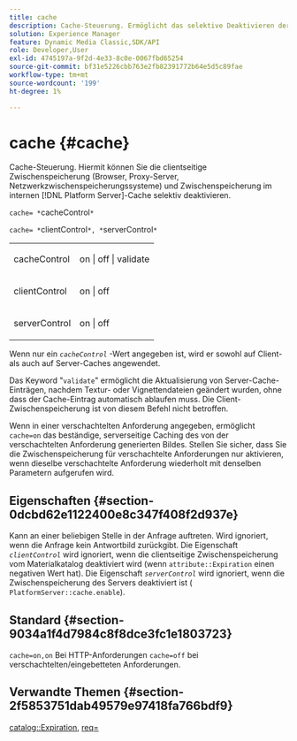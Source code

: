 ```yaml
---
title: cache
description: Cache-Steuerung. Ermöglicht das selektive Deaktivieren der clientseitigen Zwischenspeicherung (Browser, Proxy-Server, Netzwerkzwischenspeicherungssysteme) und des Caching im internen [!DNL Platform Server] Cache.
solution: Experience Manager
feature: Dynamic Media Classic,SDK/API
role: Developer,User
exl-id: 4745197a-9f2d-4e33-8c0e-0067fbd65254
source-git-commit: bf31e5226cbb763e2fb82391772b64e5d5c89fae
workflow-type: tm+mt
source-wordcount: '199'
ht-degree: 1%

---
```


# cache {#cache}

Cache-Steuerung. Hiermit können Sie die clientseitige Zwischenspeicherung (Browser, Proxy-Server, Netzwerkzwischenspeicherungssysteme) und Zwischenspeicherung im internen [!DNL Platform Server]-Cache selektiv deaktivieren.

`cache= *`cacheControl`*`

`cache= *`clientControl`*, *`serverControl`*`

<table id="simpletable_CBB5DFBD48B444A4AA806B11299BC43E"> 
 <tr class="strow"> 
  <td class="stentry"> <p><span class="varname"> cacheControl</span> </p> </td> 
  <td class="stentry"> <p>on | off | validate </p></td> 
 </tr> 
 <tr class="strow"> 
  <td class="stentry"> <p><span class="varname"> clientControl </span> </p> </td> 
  <td class="stentry"> <p>on | off </p></td> 
 </tr> 
 <tr class="strow"> 
  <td class="stentry"> <p><span class="varname"> serverControl </span> </p></td> 
  <td class="stentry"> <p>on | off </p></td> 
 </tr> 
</table>

Wenn nur ein *`cacheControl`* -Wert angegeben ist, wird er sowohl auf Client- als auch auf Server-Caches angewendet.

Das Keyword &quot;`validate`&quot; ermöglicht die Aktualisierung von Server-Cache-Einträgen, nachdem Textur- oder Vignettendateien geändert wurden, ohne dass der Cache-Eintrag automatisch ablaufen muss. Die Client-Zwischenspeicherung ist von diesem Befehl nicht betroffen.

Wenn in einer verschachtelten Anforderung angegeben, ermöglicht `cache=on` das beständige, serverseitige Caching des von der verschachtelten Anforderung generierten Bildes. Stellen Sie sicher, dass Sie die Zwischenspeicherung für verschachtelte Anforderungen nur aktivieren, wenn dieselbe verschachtelte Anforderung wiederholt mit denselben Parametern aufgerufen wird.

## Eigenschaften {#section-0dcbd62e1122400e8c347f408f2d937e}

Kann an einer beliebigen Stelle in der Anfrage auftreten. Wird ignoriert, wenn die Anfrage kein Antwortbild zurückgibt. Die Eigenschaft *`clientControl`* wird ignoriert, wenn die clientseitige Zwischenspeicherung vom Materialkatalog deaktiviert wird (wenn `attribute::Expiration` einen negativen Wert hat). Die Eigenschaft *`serverControl`* wird ignoriert, wenn die Zwischenspeicherung des Servers deaktiviert ist ( `PlatformServer::cache.enable`).

## Standard {#section-9034a1f4d7984c8f8dce3fc1e1803723}

`cache=on,on` Bei HTTP-Anforderungen `cache=off` bei verschachtelten/eingebetteten Anforderungen.

## Verwandte Themen {#section-2f5853751dab49579e97418fa766bdf9}

[catalog::Expiration](../../../../../ir-api/material-cat/image-rendering-api-ref/c-ir-material-catalog/c-ir-material-data-reference/r-ir-expiration-dataref.md#reference-5e93943abff54c93bf85aae3b911a3ce), [req=](../../../../../ir-api/http-protocol/image-rendering-api-ref/c-ir-http-protocol-ref/c-ir-http-protocol-command-reference/r-ir-req.md#reference-792b1a663fb64261bd2de2a209b847fb)
